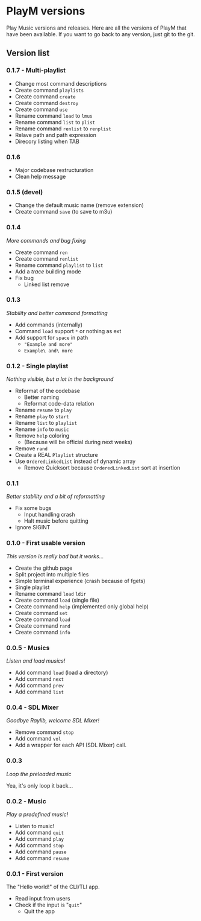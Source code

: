 # PlayM versions

Play Music versions and releases. Here are all the versions of PlayM that have been available. If you want to go back to any version, just git to the git.

## Version list

### 0.1.7 - Multi-playlist

- Change most command descriptions
- Create command `playlists`
- Create command `create`
- Create command `destroy`
- Create command `use`
- Rename command `load` to `lmus`
- Rename command `list` to `plist`
- Rename command `renlist` to `renplist`
- Relave path and path expression
- Direcory listing when TAB

### 0.1.6

- Major codebase restructuration
- Clean help message

### 0.1.5 (devel)

- Change the default music name (remove extension)
- Create command `save` (to save to m3u)

### 0.1.4

_More commands and bug fixing_

- Create command `ren`
- Create command `renlist`
- Rename command `playlist` to `list`
- Add a _trace_ building mode
- Fix bug
  - Linked list remove

### 0.1.3

_Stability and better command formatting_

- Add commands (internally)
- Command `load` support `*` or nothing as ext
- Add support for `space` in path
  - `"Example and more"`
  - `Example\ and\ more`

### 0.1.2 - Single playlist

_Nothing visible, but a lot in the background_

- Reformat of the codebase
  - Better naming
  - Reformat code-data relation
- Rename `resume` to `play`
- Rename `play` to `start`
- Rename `list` to `playlist`
- Rename `info` to `music`
- Remove `help` coloring 
  - (Because will be official during next weeks)
- Remove `rand`
- Create a REAL `Playlist` structure
- Use `OrderedLinkedList` instead of dynamic array
  - Remove Quicksort because `OrderedLinkedList` sort at insertion

### 0.1.1

_Better stability and a bit of reformatting_

- Fix some bugs
  - Input handling crash
  - Halt music before quitting
- Ignore SIGINT

### 0.1.0 - First usable version

_This version is really bad but it works..._

- Create the github page
- Split project into multiple files
- Simple terminal experience (crash because of fgets)
- Single playlist
- Rename command `load` `ldir`
- Create command `load` (single file)
- Create command `help` (implemented only global help)
- Create command `set`
- Create command `load`
- Create command `rand`
- Create command `info`

### 0.0.5 - Musics

_Listen and load musics!_

- Add command `load` (load a directory)
- Add command `next`
- Add command `prev`
- Add command `list`

### 0.0.4 - SDL Mixer

_Goodbye Raylib, welcome SDL Mixer!_

- Remove command `stop`
- Add command `vol`
- Add a wrapper for each API (SDL Mixer) call.

### 0.0.3

_Loop the preloaded music_

Yea, it's only loop it back...

### 0.0.2 - Music

_Play a predefined music!_

- Listen to music!
- Add command `quit`
- Add command `play`
- Add command `stop`
- Add command `pause`
- Add command `resume`

### 0.0.1 - First version

The "Hello world!" of the CLI/TLI app.

- Read input from users
- Check if the input is "`quit`"
  - Quit the app
